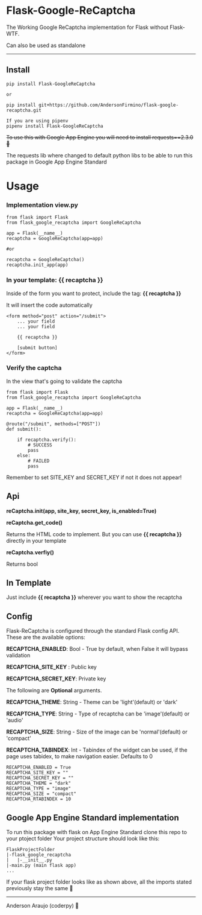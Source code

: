 # Flask-Google-ReCaptcha

The Working Google ReCaptcha implementation for Flask without Flask-WTF.

Can also be used as standalone

---

## Install
    pip install Flask-GoogleReCaptcha

    or

    pip install git+https://github.com/AndersonFirmino/flask-google-recaptcha.git

    If you are using pipenv
    pipenv install Flask-GoogleReCaptcha

~~To use this with Google App Engine you will need to install requests==2.3.0 :cake:~~

The requests lib where changed to default python libs to be able to run this package in Google App Engine Standard

# Usage

### Implementation view.py

    from flask import Flask
    from flask_google_recaptcha import GoogleReCaptcha

    app = Flask(__name__)
    recaptcha = GoogleReCaptcha(app=app)
    
    #or 
    
    recaptcha = GoogleReCaptcha()
    recaptcha.init_app(app)
    

### In your template: **{{ recaptcha }}**

Inside of the form you want to protect, include the tag: **{{ recaptcha }}**

It will insert the code automatically


    <form method="post" action="/submit">
        ... your field
        ... your field

        {{ recaptcha }}

        [submit button]
    </form>




### Verify the captcha

In the view that's going to validate the captcha

    from flask import Flask
    from flask_google_recaptcha import GoogleReCaptcha

    app = Flask(__name__)
    recaptcha = GoogleReCaptcha(app=app)

    @route("/submit", methods=["POST"])
    def submit():

        if recaptcha.verify():
            # SUCCESS
            pass
        else:
            # FAILED
            pass


Remember to set SITE_KEY and SECRET_KEY if not it does not appear!

## Api

**reCaptcha.__init__(app, site_key, secret_key, is_enabled=True)**

**reCaptcha.get_code()**

Returns the HTML code to implement. But you can use
**{{ recaptcha }}** directly in your template

**reCaptcha.verfiy()**

Returns bool

## In Template

Just include **{{ recaptcha }}** wherever you want to show the recaptcha


## Config

Flask-ReCaptcha is configured through the standard Flask config API.
These are the available options:

**RECAPTCHA_ENABLED**: Bool - True by default, when False it will bypass validation

**RECAPTCHA_SITE_KEY** : Public key

**RECAPTCHA_SECRET_KEY**: Private key

The following are **Optional** arguments.

**RECAPTCHA_THEME**: String - Theme can be 'light'(default) or 'dark'

**RECAPTCHA_TYPE**: String - Type of recaptcha can be 'image'(default) or 'audio'

**RECAPTCHA_SIZE**: String - Size of the image can be 'normal'(default) or 'compact'

**RECAPTCHA_TABINDEX**: Int - Tabindex of the widget can be used, if the page uses tabidex, to make navigation easier. Defaults to 0

    RECAPTCHA_ENABLED = True
    RECAPTCHA_SITE_KEY = ""
    RECAPTCHA_SECRET_KEY = ""
    RECAPTCHA_THEME = "dark"
    RECAPTCHA_TYPE = "image"
    RECAPTCHA_SIZE = "compact"
    RECAPTCHA_RTABINDEX = 10
## Google App Engine Standard implementation

To run this package with flask on App Engine Standard clone this repo to your ptoject folder
Your project structure should look like this:

    FlaskProjectFolder
    |-flask_google_recaptcha
    |   |-__init__.py
    |-main.py (main flask app)
    ...

If your flask project folder looks like as shown above, all the imports stated previously stay the same :cake:

---

Anderson Araujo (coderpy) :snake:


